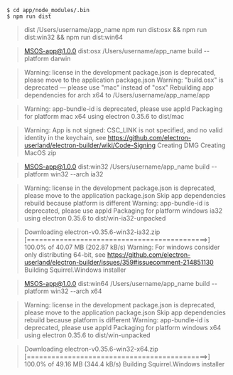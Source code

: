 ```
$ cd app/node_modules/.bin
$ npm run dist
```

> dist /Users/username/app_name
> npm run dist:osx && npm run dist:win32 && npm run dist:win64


> MSOS-app@1.0.0 dist:osx /Users/username/app_name
> build --platform darwin

> Warning: license in the development package.json is deprecated, please move to the application package.json
> Warning: "build.osx" is deprecated — please use "mac" instead of "osx"
> Rebuilding app dependencies for arch x64 to /Users/username/app_name/app

> Warning: app-bundle-id is deprecated, please use appId
> Packaging for platform mac x64 using electron 0.35.6 to dist/mac

> Warning: App is not signed: CSC_LINK is not specified, and no valid identity in the keychain, see https://github.com/electron-userland/electron-builder/wiki/Code-Signing
> Creating DMG
> Creating MacOS zip

> MSOS-app@1.0.0 dist:win32 /Users/username/app_name
> build --platform win32 --arch ia32

> Warning: license in the development package.json is deprecated, please move to the application package.json
> Skip app dependencies rebuild because platform is different
> Warning: app-bundle-id is deprecated, please use appId
> Packaging for platform windows ia32 using electron 0.35.6 to dist/win-ia32-unpacked

> Downloading electron-v0.35.6-win32-ia32.zip
> [============================================>] 100.0% of 40.07 MB (202.87 kB/s)
> Warning: For windows consider only distributing 64-bit, see https://github.com/electron-userland/electron-builder/issues/359#issuecomment-214851130
> Building Squirrel.Windows installer


> MSOS-app@1.0.0 dist:win64 /Users/username/app_name
> build --platform win32 --arch x64

> Warning: license in the development package.json is deprecated, please move to the application package.json
> Skip app dependencies rebuild because platform is different
> Warning: app-bundle-id is deprecated, please use appId
> Packaging for platform windows x64 using electron 0.35.6 to dist/win-unpacked

> Downloading electron-v0.35.6-win32-x64.zip
> [============================================>] 100.0% of 49.16 MB (344.4 kB/s)
> Building Squirrel.Windows installer
